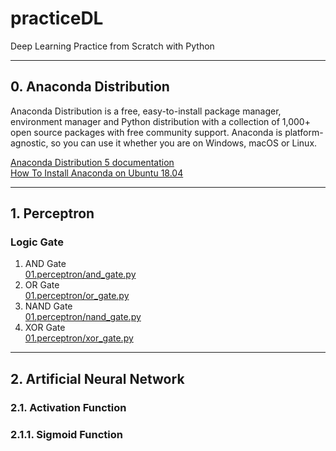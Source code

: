 # practiceDL
Deep Learning Practice from Scratch with Python

***

## 0. Anaconda Distribution

Anaconda Distribution is a free, easy-to-install package manager, environment manager and Python distribution with a collection of 1,000+ open source packages with free community support. Anaconda is platform-agnostic, so you can use it whether you are on Windows, macOS or Linux.

[Anaconda Distribution 5 documentation](https://docs.anaconda.com/anaconda/)  
[How To Install Anaconda on Ubuntu 18.04](https://www.digitalocean.com/community/tutorials/how-to-install-anaconda-on-ubuntu-18-04-quickstart)

***

## 1. Perceptron
### Logic Gate
1. AND Gate  
[01.perceptron/and_gate.py](https://github.com/jaeyp/practiceDL/blob/master/01.perceptron/and_gate.py)
2. OR Gate  
[01.perceptron/or_gate.py](https://github.com/jaeyp/practiceDL/blob/master/01.perceptron/or_gate.py)
3. NAND Gate  
[01.perceptron/nand_gate.py](https://github.com/jaeyp/practiceDL/blob/master/01.perceptron/nand_gate.py)
4. XOR Gate  
[01.perceptron/xor_gate.py](https://github.com/jaeyp/practiceDL/blob/master/01.perceptron/xor_gate.py)

***

## 2. Artificial Neural Network
### 2.1. Activation Function
### 2.1.1. Sigmoid Function


